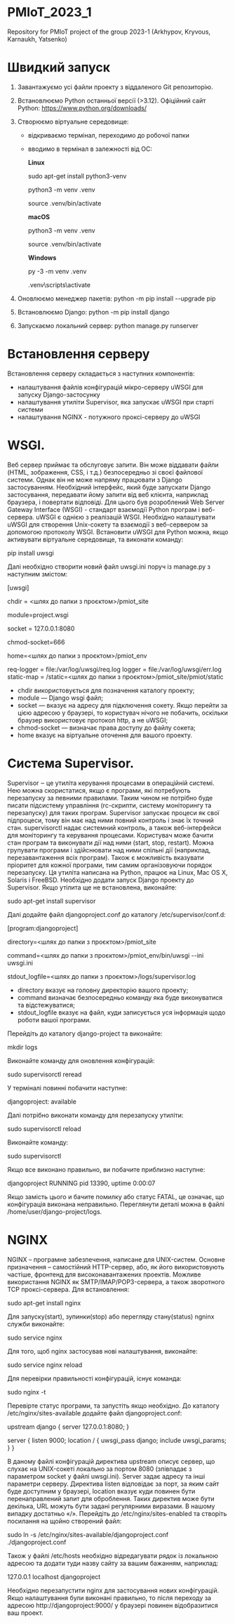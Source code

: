 # PMIoT_2023_1
Repository for PMIoT project of the group 2023-1 (Arkhypov, Kryvous, Karnaukh, Yatsenko)

# Швидкий запуск
1. Завантажуємо усі файли проекту з віддаленого Git репозиторію.
2. Встановлюємо Python останньої версії (>3.12). Офіційний сайт Python: https://www.python.org/downloads/
3. Створюємо віртуальне середовище:
   - відкриваємо термінал, переходимо до робочої папки
   - вводимо в термінал в залежності від ОС:
     
     **Linux**
     
     sudo apt-get install python3-venv
     
     python3 -m venv .venv
     
     source .venv/bin/activate
  
      
     **macOS**
     
     python3 -m venv .venv
     
     source .venv/bin/activate
  
      
     **Windows**
     
     py -3 -m venv .venv
     
     .venv\scripts\activate
     
4. Оновлюємо менеджер пакетів: python -m pip install --upgrade pip
5. Встановлюємо Django: python -m pip install django
6. Запускаємо локальний сервер: python manage.py runserver

# Встановлення серверу
Встановлення серверу складається з наступних компонентів:
- налаштування файлів конфігурацій мікро-серверу uWSGI для запуску Django-застосунку
- налаштування утиліти Supervisor, яка запускає uWSGI при старті системи
- налаштування NGINX - потужного проксі-серверу до uWSGI

# WSGI. 
Веб сервер приймає та обслуговує запити. Він може віддавати файли (HTML, зображення, CSS, і т.д.) безпосередньо зі своєї файлової системи. Однак він не може напряму працювати з Django застосуванням. Необхідний інтерфейс, який буде запускати Django застосування, передавати йому запити від веб клієнта, наприклад браузера, і повертати відповіді.
Для цього був розроблений Web Server Gateway Interface (WSGI) - стандарт взаємодії Python програм і веб-сервера. uWSGI є однією з реалізацій WSGI. Необхідно налаштувати uWSGI для створення Unix-сокету та взаємодії з веб-сервером за допомогою протоколу WSGI.
Встановити uWSGI для Python можна, якщо активувати віртуальне середовище, та виконати команду:

pip install uwsgi

Далі необхідно створити новий файл uwsgi.ini поруч із manage.py з наступним змістом:

[uwsgi]

chdir = <шлях до папки з проєктом>/pmiot_site

module=project.wsgi

socket = 127.0.0.1:8080

chmod-socket=666

home=<шлях до папки з проєктом>/pmiot_env

req-logger = file:/var/log/uwsgi/req.log
logger = file:/var/log/uwsgi/err.log
static-map = /static=<шлях до папки з проєктом>/pmiot_site/pmiot/static


- chdir використовується для позначення каталогу проекту;
- module — Django wsgi файл;
- socket — вказує на адресу для підключення сокету. Якщо перейти за цією адресою у браузері, то користувач нічого не побачить, оскільки браузер використовує протокол http, а не uWSGI;
- chmod-socket — визначає права доступу до файлу сокета;
- home вказує на віртуальне оточення для вашого проекту.

# Система Supervisor. 
Supervisor ‒ це утиліта керування процесами в операційній системі. Нею можна скористатися, якщо є програми, які потребують перезапуску за певними правилами.  Таким чином не потрібно буде писати підсистему управління (rc-скрипти, систему моніторингу та перезапуску) для таких програм.
Supervisor запускає процеси як свої підпроцеси, тому він має над ними повний контроль і знає їх точний стан.
supervisorctl надає системний контроль, а також веб-інтерфейси для моніторингу та керування процесами. Користувач може бачити стан програм та виконувати дії над ними (start, stop, restart).
Можна групувати програми і здійснювати над ними спільні дії (наприклад, перезавантаження всіх програм). Також є можливість вказувати пріоритет для кожної програми, тим самим організовуючи порядок перезапуску.
Ця утиліта написана на Python, працює на Linux, Mac OS X, Solaris і FreeBSD.
Необхідно додати запуск Django проекту до Supervisor. Якщо утілита ще не встановлена, виконайте:

sudo apt-get install supervisor

Далі додайте файл djangoproject.conf до каталогу /etc/supervisor/conf.d:

[program:djangoproject]

directory=<шлях до папки з проєктом>/pmiot_site

command=<шлях до папки з проєктом>/pmiot_env/bin/uwsgi --ini uwsgi.ini 

stdout_logfile=<шлях до папки з проєктом>/logs/supervisor.log

 
- directory вказує на головну директорію вашого проекту;
- command визначає безпосередньо команду яка буде виконуватися та відстежуватися;
- stdout_logfile вказує на файл, куди записується уся інформація щодо роботи вашої програми.

Перейдіть до каталогу  django-project та виконайте:

mkdir logs

Виконайте команду для оновлення конфігурацій:

sudo supervisorctl reread

У терміналі повинні побачити наступне:

djangoproject: available

Далі потрібно виконати команду для перезапуску утиліти:

sudo supervisorctl reload

Виконайте команду:

sudo supervisorctl

Якщо все виконано правильно, ви побачите приблизно наступне:

djangoproject                    RUNNING    pid 13390, uptime 0:00:07

Якщо замість цього и бачите помилку або статус FATAL, це означає, що конфігурація виконана неправильно. Переглянути деталі можна в файлі /home/user/django-project/logs.
 

# NGINX
NGINX – програмне забезпечення, написане для UNIX-систем. Основне призначення – самостійний HTTP-сервер, або, як його використовують частіше, фронтенд для високонавантажених проектів. Можливе використання NGINX як SMTP/IMAP/POP3-сервера, а також зворотного TCP проксі-сервера.
Для встановлення:

sudo apt-get install nginx

Для запуску(start), зупинки(stop) або перегляду стану(status) ngninx служби виконайте:

sudo service nginx <action>

Для того, щоб nginx застосував нові налаштування, виконайте:

sudo service nginx reload

Для перевірки правильності конфігурацій, існує команда:

sudo nginx -t

Перевірте статус програми, та запустіть якщо необхідно. До каталогу /etc/nginx/sites-available додайте файл  djangoproject.conf:

upstream django {
    server 127.0.0.1:8080;
}

server {
    listen      9000;
    location / {
        uwsgi_pass  django;
        include     uwsgi_params;
    }
}

В даному файлі конфігурацій директива upstream описує сервер, що слухає на UNIX-сокеті локально за портом 8080 (зпівпадає з параметром socket у файлі uwsgi.ini). Server задає адресу та інші параметри серверу. Директива listen відповідає за порт, за яким сайт буде доступним у браузері, location вказує куди повинен бути перенаправлений запит для оброблення. Таких директив може бути декілька, URL можуть бути задані регулярними виразами. В нашому випадку достатньо «/».
Перейдіть до /etc/nginx/sites-enabled та створіть посилання на щойно створений файл:

sudo ln -s /etc/nginx/sites-available/djangoproject.conf ./djangoproject.conf

Також у файлі /etc/hosts необхідно відредагувати рядок із локальною адресою та додати туди назву сайту за вашим бажанням, наприклад:

127.0.0.1    localhost djangoproject

Необхідно перезапустити nginx для застосування нових конфігурацій. Якщо налаштування були виконані правильно, то після переходу за адресою http://djangoproject:9000/ у браузері повинен відобразитися ваш проект.
